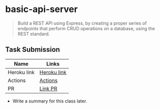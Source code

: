 # basic-api-server

> Build a REST API using Express, by creating a proper series of endpoints that perform CRUD operations on a database, using the REST standard.

## Task Submission

|   Name |  Links  |
|--- |--- |
|  Heroku link |[Heroku link](https://basic-api-server-mujahed.herokuapp.com/)    |
|  Actions |[Actions ](https://github.com/Mujahedyousef/basic-api-server/actions)   |
|  PR | [Link PR](https://github.com/Mujahedyousef/basic-api-server/pull/2)  |

* Write a summary for this class later.  
